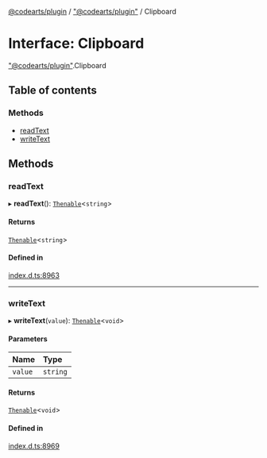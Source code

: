 [@codearts/plugin](../README.md) / ["@codearts/plugin"](../modules/_codearts_plugin_.md) / Clipboard

# Interface: Clipboard

["@codearts/plugin"](../modules/_codearts_plugin_.md).Clipboard

## Table of contents

### Methods

- [readText](codearts_plugin_.Clipboard.md#readtext)
- [writeText](codearts_plugin_.Clipboard.md#writetext)

## Methods

### readText

▸ **readText**(): [`Thenable`](Thenable.md)<`string`\>

#### Returns

[`Thenable`](Thenable.md)<`string`\>

#### Defined in

[index.d.ts:8963](https://github.com/huaweicloud/cloudide-plugin-api/blob/84e382d/index.d.ts#L8963)

___

### writeText

▸ **writeText**(`value`): [`Thenable`](Thenable.md)<`void`\>

#### Parameters

| Name | Type |
| :------ | :------ |
| `value` | `string` |

#### Returns

[`Thenable`](Thenable.md)<`void`\>

#### Defined in

[index.d.ts:8969](https://github.com/huaweicloud/cloudide-plugin-api/blob/84e382d/index.d.ts#L8969)
